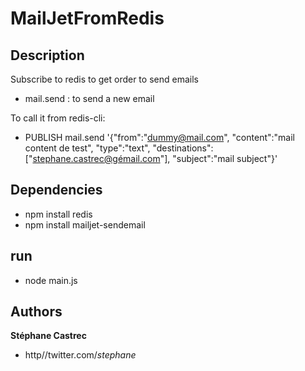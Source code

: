 MailJetFromRedis
=========
## Description
Subscribe to redis to get order to send emails
* mail.send : to send a new email

To call it from redis-cli: 
* PUBLISH mail.send '{"from":"dummy@mail.com", "content":"mail content de test", "type":"text", "destinations":["stephane.castrec@gémail.com"], "subject":"mail subject"}'

## Dependencies
* npm install redis
* npm install mailjet-sendemail

## run
* node main.js

## Authors

**Stéphane Castrec**
+ http//twitter.com/_stephane_
